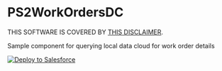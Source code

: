 # PS2WorkOrdersDC

THIS SOFTWARE IS COVERED BY [THIS DISCLAIMER](https://raw.githubusercontent.com/thedges/Disclaimer/master/disclaimer.txt).

Sample component for querying local data cloud for work order details
     
<a href="https://githubsfdeploy.herokuapp.com?owner=thedges&repo=PS2WorkOrdersDC&ref=main">
  <img alt="Deploy to Salesforce"
       src="https://raw.githubusercontent.com/afawcett/githubsfdeploy/master/deploy.png">
</a>

